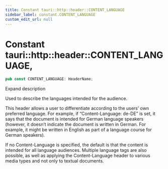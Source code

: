 ```yaml
---
title: Constant tauri::http::header::CONTENT_LANGUAGE
sidebar_label: constant.CONTENT_LANGUAGE
custom_edit_url: null
---
```


  # Constant tauri::http&#x3A;:header::CONTENT_LANGUAGE,

```rs
pub const CONTENT_LANGUAGE: HeaderName;
```

Expand description

Used to describe the languages intended for the audience.

This header allows a user to differentiate according to the users’ own preferred language. For example, if “Content-Language: de-DE” is set, it says that the document is intended for German language speakers (however, it doesn’t indicate the document is written in German. For example, it might be written in English as part of a language course for German speakers).

If no Content-Language is specified, the default is that the content is intended for all language audiences. Multiple language tags are also possible, as well as applying the Content-Language header to various media types and not only to textual documents.
  